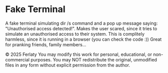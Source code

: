 # Fake Terminal
A fake terminal simulating dir /s command and a pop up message saying: "Unauthorised access detected!". Makes the user scared, since it tries to simulate an unauthorised access to their system. This is complitely harmless, since it is running in a browser (you can check the code :)) Great for pranking friends, family members... 

© 2025 Ferlaty
You may modify this work for personal, educational, or non-commercial purposes.
You may NOT redistribute the original, unmodified files in any form without explicit permission from the author.

